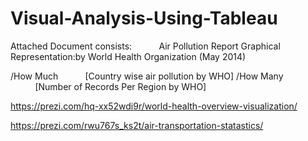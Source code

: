 # Visual-Analysis-Using-Tableau

Attached Document consists:&nbsp;&nbsp;&nbsp;&nbsp;&nbsp;&nbsp;&nbsp;&nbsp;&nbsp;&nbsp;
Air Pollution Report Graphical Representation:by World Health Organization (May 2014)

/How Much &nbsp;&nbsp;&nbsp;&nbsp;&nbsp;&nbsp;&nbsp;&nbsp;&nbsp;&nbsp;[Country wise air pollution by WHO]
/How Many &nbsp;&nbsp;&nbsp;&nbsp;&nbsp;&nbsp;&nbsp;&nbsp;&nbsp;&nbsp;[Number of Records Per Region by WHO]




https://prezi.com/hq-xx52wdi9r/world-health-overview-visualization/


https://prezi.com/rwu767s_ks2t/air-transportation-statastics/

